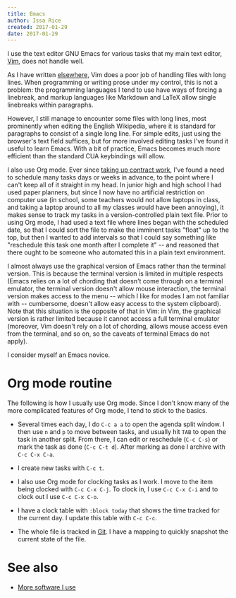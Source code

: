 ```yaml
---
title: Emacs
author: Issa Rice
created: 2017-01-29
date: 2017-01-29
---
```


I use the text editor GNU Emacs for various tasks that my main text editor,
[Vim](vim), does not handle well.

As I have written [elsewhere](http://vim.wikia.com/wiki/Working_with_long_lines?useskin=monobook),
Vim does a poor job of handling files with long lines.
When programming or writing prose under my control, this is not a problem:
the programming languages I tend to use have ways of forcing a linebreak, and
markup languages like Markdown and LaTeX allow single linebreaks within
paragraphs.

However, I still manage to encounter some files with long lines, most prominently
when editing the English Wikipedia, where it is standard for paragraphs to consist
of a single long line.
For simple edits, just using the browser's text field suffices, but for more involved
editing tasks I've found it useful to learn Emacs.
With a bit of practice, Emacs becomes much more efficient than the standard CUA
keybindings will allow.

I also use Org mode.
Ever since [taking up contract
work](https://contractwork.vipulnaik.com/worker.php?worker=Issa+Rice),
I've found a need to schedule many tasks days or weeks in advance, to
the point where I can't keep all of it straight in my head.
In junior high and high school I had used paper planners, but since
I now have no artificial restriction on computer use
(in school, some teachers would not allow laptops in class, and taking a laptop
around to all my classes would have been annoying), it makes sense to
track my tasks in a version-controlled plain text file.
Prior to using Org mode, I had used a text file where lines began with the
scheduled date, so that I could sort the file to make the imminent tasks
"float" up to the top, but then I wanted to add intervals so that I could say
something like "reschedule this task one month after I complete it" -- and
reasoned that there ought to be someone who automated this in a plain text
environment.

I almost always use the graphical version of Emacs rather than the terminal
version.
This is because the terminal version is limited in multiple respects (Emacs
relies on a lot of chording that doesn't come through on a terminal emulator,
the terminal version doesn't allow mouse interaction, the terminal version
makes access to the menu -- which I like for modes I am not familiar with --
cumbersome, doesn't allow easy access to the system clipboard).
Note that this situation is the opposite of that in Vim: in Vim, the graphical
version is rather limited because it cannot access a full terminal emulator
(moreover, Vim doesn't rely on a lot of chording, allows mouse access even from
the terminal, and so on, so the caveats of terminal Emacs do not apply).

I consider myself an Emacs novice.

# Org mode routine

The following is how I usually use Org mode.
Since I don't know many of the more complicated features of Org mode,
I tend to stick to the basics.

-   Several times each day, I do `C-c a a` to open the agenda split window.
    I then use `n` and `p` to move between tasks, and usually hit `TAB` to
    open the task in another split.
    From there, I can edit or reschedule (`C-c C-s`) or mark the task as
    done (`C-c C-t d`).
    After marking as done I archive with `C-c C-x C-a`.

-   I create new tasks with `C-c t`.

-   I also use Org mode for clocking tasks as I work.
    I move to the item being clocked with `C-c C-x C-j`.
    To clock in, I use `C-c C-x C-i` and to clock out
    I use `C-c C-x C-o`.

-   I have a clock table with `:block today` that shows the time tracked for
    the current day.
    I update this table with `C-c C-c`.

-   The whole file is tracked in [Git]().
    I have a mapping to quickly snapshot the current state of the file.

# See also

- [More software I use](software)
